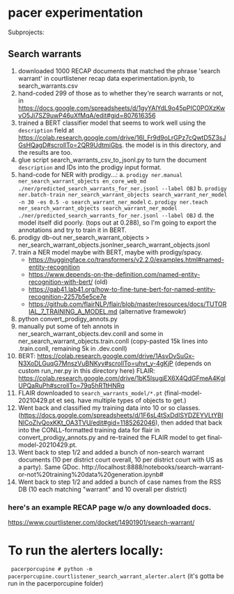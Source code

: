 # pacer experimentation

Subprojects:

## Search warrants

1. downloaded 1000 RECAP documents that matched the phrase 'search warrant' in courtlistener recap data experimentation.ipynb, to search_warrants.csv
2. hand-coded 299 of those as to whether they're search warrants or not, in https://docs.google.com/spreadsheets/d/1gyYAlYdL9o45pPIC0POXzKwvO5Ji7SZ9uwP46uXfMqA/edit#gid=807616356
3. trained a BERT classifier model that seems to work well using the `description` field at https://colab.research.google.com/drive/16l_Fr9d9oLrGPz7cQwtD5Z3sJGsHQagD#scrollTo=2QR9UdtmiGbs. the model is in this directory, and the results are too.
4. glue script search_warrants_csv_to_jsonl.py to turn the document `description` and IDs into the prodigy input format.
6. hand-code for NER with prodigy...: 
   a. `prodigy ner.manual ner_search_warrant_objects en_core_web_md ./ner/predicted_search_warrants_for_ner.jsonl --label OBJ` 
   b. `prodigy ner.batch-train ner_search_warrant_objects search_warrant_ner_model -n 30 -es 0.5 -o search_warrant_ner_model` 
   c. `prodigy ner.teach ner_search_warrant_objects search_warrant_ner_model ./ner/predicted_search_warrants_for_ner.jsonl --label OBJ`
   d. the model itself did poorly. (tops out at 0.288), so I'm going to export the annotations and try to train it in BERT.
7. prodigy db-out ner_search_warrant_objects > ner_search_warrant_objects.jsonlner_search_warrant_objects.jsonl
6. train a NER model maybe with BERT, maybe with prodigy/spacy.
    - https://huggingface.co/transformers/v2.2.0/examples.html#named-entity-recognition
    - https://www.depends-on-the-definition.com/named-entity-recognition-with-bert/ (old)
    - https://gab41.lab41.org/how-to-fine-tune-bert-for-named-entity-recognition-2257b5e5ce7e
    - https://github.com/flairNLP/flair/blob/master/resources/docs/TUTORIAL_7_TRAINING_A_MODEL.md (alternative framewokr)
8. python convert_prodigy_annots.py
9. manually put some of teh annots in ner_search_warrant_objects.dev.conll and some in ner_search_warrant_objects.train.conll (copy-pasted 15k lines into .train.conll, remaining 5k in .dev.conll)
10. BERT: https://colab.research.google.com/drive/1AsvDvSuGx-N3XoDLGuqG7MnszVuBNKyv#scrollTo=uhvt_y-4gKjP (depends on custom run_ner.py in this directory here)
    FLAIR: https://colab.research.google.com/drive/1bK5lsugjEX6X4QdGFmeA4KglUPQaRuPh#scrollTo=79q5hRTtHNRq
11. FLAIR downloaded to `search_warrants_model/*.pt` (final-model-20210429.pt et seq. have multiple types of objects to get.)
12. Went back and classified my training data into 10 or so classes. (https://docs.google.com/spreadsheets/d/1F6sL4tSxDdISYDZEYVLtYBINlCoZIvQoxKKt_OA3TVU/edit#gid=1185262046), then added that back into the CONLL-formatted training data for flair in convert_prodigy_annots.py and re-trained the FLAIR model to get final-model-20210429.pt.
13. Went back to step 1/2 and added a bunch of non-search warrant documents (10 per district court overall, 10 per district court with US as a party). Same GDoc. http://localhost:8888/notebooks/search-warrant-or-not%20training%20data%20generation.ipynb#
14. Went back to step 1/2 and added a bunch of case names from the RSS DB (10 each matching "warrant" and 10 overall per district)


### here's an example RECAP page w/o any downloaded docs.
https://www.courtlistener.com/docket/14901901/search-warrant/


# To run the alerters locally:

` pacerporcupine # python -m pacerporcupine.courtlistener_search_warrant_alerter.alert` (it's gotta be run in the pacerporcupine folder)